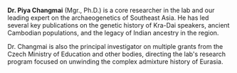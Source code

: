 **Dr. Piya Changmai** (Mgr., Ph.D.) is a core researcher in the lab and our leading expert on the archaeogenetics of Southeast Asia. He has led several key publications on the genetic history of Kra-Dai speakers, ancient Cambodian populations, and the legacy of Indian ancestry in the region.

Dr. Changmai is also the principal investigator on multiple grants from the Czech Ministry of Education and other bodies, directing the lab's research program focused on unwinding the complex admixture history of Eurasia.
